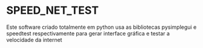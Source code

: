 # SPEED_NET_TEST
Este software criado totalmente em python usa as bibliotecas pysimplegui e speedtest respectivamente para gerar interface gráfica e testar a velocidade da internet
